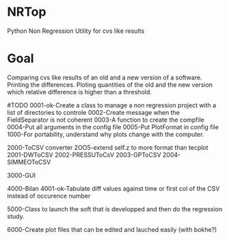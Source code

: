 # NRTop
Python Non Regression Utility for cvs like results

# Goal
Comparing cvs like results of an old and a new version of a software.
Printing the differences.
Ploting quantities of the old and the new version which relative 
difference is higher  than a threshold.

#TODO
0001-ok-Create a class to manage a non regression project with a list of directories to controle
0002-Create message when the FieldSeparator is not coherent
0003-A function to create the compfile
0004-Put all arguments in the config file
0005-Put PlotFormat in config file
1000-For portability, understand why plots change with the computer.


2000-ToCSV converter
2OO5-extend self.z to more format than tecplot
2001-DWToCSV
2002-PRESSUToCsV
2003-GPToCSV
2004-SIMMEOToCSV


3000-GUI


4000-Bilan
4001-ok-Tabulate diff values against time or first col of the CSV instead of occurence number


5000-Class to launch the soft that is developped and then do the regression study.

6000-Create plot files that can be edited and lauched easily (with bokhe?)
